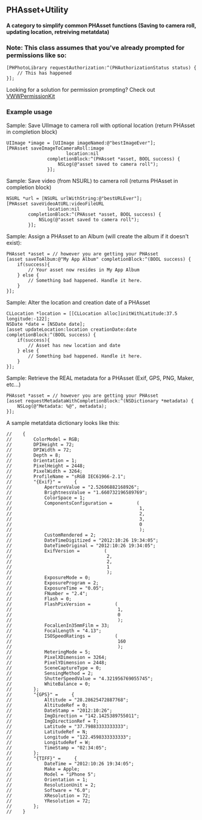 ## PHAsset+Utility
#### A category to simplify common PHAsset functions (Saving to camera roll, updating location, retreiving metatdata)

### Note: This class assumes that you've already prompted for permissions like so:
```
[PHPhotoLibrary requestAuthorization:^(PHAuthorizationStatus status) {
    // This has happened
}];
```
Looking for a solution for permission prompting? Check out  [VWWPermissionKit](https://github.com/zakkhoyt/VWWPermissionKit)

### Example usage



Sample: Save UIImage to camera roll with optional location (return PHAsset in completion block)
```
UIImage *image = [UIImage imageNamed:@"bestImageEver"];
[PHAsset saveImageToCameraRoll:image 
                      location:nil 
               completionBlock:^(PHAsset *asset, BOOL success) {
                   NSLog(@"asset saved to camera roll");
               }];
```

Sample: Save video (from NSURL) to camera roll (returns PHAsset in completion block)
```
NSURL *url = [NSURL urlWithString:@"bestURLEver"];
[PHAsset saveVideoAtURL:videoFileURL 
               location:nil 
        completionBlock:^(PHAsset *asset, BOOL success) {
            NSLog(@"asset saved to camera roll");
        }];
```


Sample: Assign a PHAsset to an Album (will create the album if it doesn't exist):
```
PHAsset *asset = // however you are getting your PHAsset
[asset saveToAlbum:@"My App Album" completionBlock:^(BOOL success) {
    if(success){
        // Your asset now resides in My App Album
    } else {
        // Something bad happened. Handle it here.
    }
}];
```
Sample: Alter the location and creation date of a PHAsset

```
CLLocation *location = [[CLLocation alloc]initWithLatitude:37.5 longitude:-122];
NSDate *date = [NSDate date];
[asset updateLocation:location creationDate:date completionBlock:^(BOOL success) {
    if(success){
        // Asset has new location and date
    } else {
        // Something bad happened. Handle it here.
    }
}];
```

Sample: Retrieve the REAL metadata for a PHAsset (Exif, GPS, PNG, Maker, etc...)
```
PHAsset *asset = // however you are getting your PHAsset
[asset requestMetadataWithCompletionBlock:^(NSDictionary *metadata) {
    NSLog(@"Metadata: %@", metadata);
}];
```

A sample metatdata dictionary looks like this:
```
//    {
//        ColorModel = RGB;
//        DPIHeight = 72;
//        DPIWidth = 72;
//        Depth = 8;
//        Orientation = 1;
//        PixelHeight = 2448;
//        PixelWidth = 3264;
//        ProfileName = "sRGB IEC61966-2.1";
//        "{Exif}" =     {
//            ApertureValue = "2.52606882168926";
//            BrightnessValue = "1.660732196589769";
//            ColorSpace = 1;
//            ComponentsConfiguration =         (
//                                               1,
//                                               2,
//                                               3,
//                                               0
//                                               );
//            CustomRendered = 2;
//            DateTimeDigitized = "2012:10:26 19:34:05";
//            DateTimeOriginal = "2012:10:26 19:34:05";
//            ExifVersion =         (
//                                   2,
//                                   2,
//                                   1
//                                   );
//            ExposureMode = 0;
//            ExposureProgram = 2;
//            ExposureTime = "0.05";
//            FNumber = "2.4";
//            Flash = 0;
//            FlashPixVersion =         (
//                                       1,
//                                       0
//                                       );
//            FocalLenIn35mmFilm = 33;
//            FocalLength = "4.13";
//            ISOSpeedRatings =         (
//                                       160
//                                       );
//            MeteringMode = 5;
//            PixelXDimension = 3264;
//            PixelYDimension = 2448;
//            SceneCaptureType = 0;
//            SensingMethod = 2;
//            ShutterSpeedValue = "4.321956769055745";
//            WhiteBalance = 0;
//        };
//        "{GPS}" =     {
//            Altitude = "28.28625472887768";
//            AltitudeRef = 0;
//            DateStamp = "2012:10:26";
//            ImgDirection = "142.1425389755011";
//            ImgDirectionRef = T;
//            Latitude = "37.79883333333333";
//            LatitudeRef = N;
//            Longitude = "122.4598333333333";
//            LongitudeRef = W;
//            TimeStamp = "02:34:05";
//        };
//        "{TIFF}" =     {
//            DateTime = "2012:10:26 19:34:05";
//            Make = Apple;
//            Model = "iPhone 5";
//            Orientation = 1;
//            ResolutionUnit = 2;
//            Software = "6.0";
//            XResolution = 72;
//            YResolution = 72;
//        };
//    }
```
